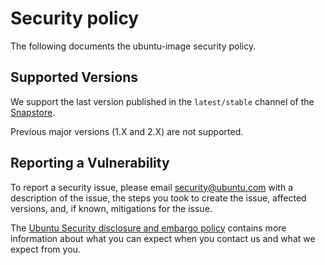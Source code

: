 # Security policy

The following documents the ubuntu-image security policy.

## Supported Versions

We support the last version published in the `latest/stable` channel of the [Snapstore](https://snapcraft.io/ubuntu-image).

Previous major versions (1.X and 2.X) are not supported. 

## Reporting a Vulnerability

To report a security issue, please email [security@ubuntu.com](mailto:security@ubuntu.com) with a description of the issue, the steps you took to create the issue, affected versions, and, if known, mitigations for the issue.

The [Ubuntu Security disclosure and embargo policy](https://ubuntu.com/security/disclosure-policy) contains more information about what you can expect when you contact us and what we expect from you.
